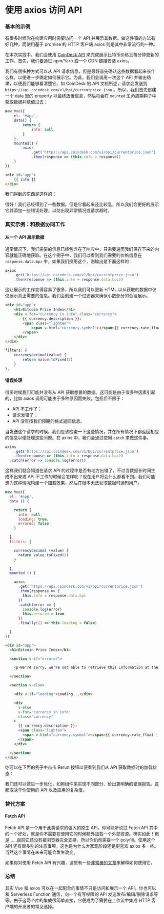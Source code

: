 # 使用 axios 访问 API

### 基本的示例

有很多时候你在构建应用时需要访问一个 API 并展示其数据。做这件事的方法有好几种，而使用基于 promise 的 HTTP 客户端 axios 则是其中非常流行的一种。

在本次实践中，我们会使用 [CoinDesk API](https://www.coindesk.com/api/) 来完成展示比特币价格且每分钟更新的工作。首先，我们要通过 npm/Yarn 或一个 CDN 链接安装 axios。

我们有很多种方式可以从 API 请求信息，但是最好首先确认这些数据看起来长什么样，以便进一步确定如何展示它。为此，我们会调用一次这个 API 并输出结果，以便我们能够看清楚它。如 CoinDesk 的 API 文档所述，请求会发送到 `https://api.coindesk.com/v1/bpi/currentprice.json` 。所以，我们首先创建一个 data 里的 property 以最终放置信息，然后将会在 `mounted` 生命周期钩子中获取数据并赋值过去：

```js
new Vue({
    el: '#app',
    data() {
        return {
            info: null
        }
    },
    mounted() {
        axios
            .get('https://api.coindesk.com/v1/bpi/currentprice.json')
            .then(response => (this.info = response))
    }
})
```

```html
<div id="app">
    {{ info }}
</div>
```

我们得到的东西是这样的：

很好！我们已经得到了一些数据。但是它看起来还比较乱，所以我们会更好的展示它并添加一些错误处理，以防出现异常情况或请求超时。

### 真实示例：和数据协同工作

#### 从一个 API 展示数据
通常情况下，我们需要的信息已经包含在了响应中，只需要遍历我们保存下来的内容就能正确地获取。在这个例子中，我们可以看到我们需要的价格信息在 `response.data.bpi` 中。如果我们换用这个，则输出是下面这样的：

```js
axios
    .get('https://api.coindesk.com/v1/bpi/currentprice.json')
    .then(response => (this.info = response.data.bpi))
```

这让展示的工作变得容易了很多，所以我们可以更新 HTML 以从获取的数据中仅仅展示真正需要的信息。我们会创建一个过滤器来确保小数部分的合理展示。

```html
<div id="app">
    <h1>Bitcoin Price Index</h1>
    <div v-for="currency in info" class="currency">
        {{ currency.description }}:
        <span class="lighten">
            <span v-html="currency.symbol"></span>{{ currency.rate_float | currencydecimal }}
        </span>
    </div>
</div>
```

```js
filters: {
    currencydecimal(value) {
        return value.toFixed(2)
    }
},
```

#### 错误处理
很多时候我们可能并没有从 API 获取想要的数据。这可能是由于很多种因素引起的，比如 axios 调用可能由于多种原因而失败，包括但不限于：

- API 不工作了；
- 请求发错了；
- API 没有按我们预期的格式返回信息。

当发送这个请求的时候，我们应该检查一下这些情况，并在所有情况下都返回相应的信息以便处理这些问题。在 axios 中，我们会通过使用 `catch` 来做这件事。
```js
axios
    .get('https://api.coindesk.com/v1/bpi/currentprice.json')
    .then(response => (this.info = response.data.bpi))
  .catch(error => console.log(error))
```
这样我们就会知道在请求 API 的过程中是否有地方出错了，不过当数据长时间生成不出来或 API 不工作的时候会怎样呢？现在用户将会什么都看不到。我们可能想为这种情况构建一个加载效果，然后在根本无法获取数据时通知用户。
```js
new Vue({
  el: '#app', 
  data () {

    return {
      info: null,
      loading: true,
      errored: false
    }

  }, 
  filters: {

    currencydecimal (value) {
      return value.toFixed(2)
    }

  }, 
  mounted () {

    axios
      .get('https://api.coindesk.com/v1/bpi/currentprice.json')
      .then(response => {
        this.info = response.data.bpi
      })
      .catch(error => {
        console.log(error)
        this.errored = true
      })
      .finally(() => this.loading = false)

  }
})
```
```html
<div id="app">
  <h1>Bitcoin Price Index</h1>

  <section v-if="errored">

    <p>We're sorry, we're not able to retrieve this information at the moment, please try back later</p>

  </section>

  <section v-else>

    <div v-if="loading">Loading...</div>

    <div
      v-else
      v-for="currency in info"
      class="currency"
    >
      {{ currency.description }}:
      <span class="lighten">
        <span v-html="currency.symbol"></span>{{ currency.rate_float | currencydecimal }}
      </span>
    </div>

  </section>
</div>
```
你可以在下面的例子中点击 Rerun 按钮以便看到我们从 API 获取数据时的加载状态：

我们还可以做进一步优化，如用组件来实现不同部分、给出更明确的错误报告。这都取决于你使用的 API 以及应用的复杂度。

### 替代方案
#### Fetch API
Fetch API 是一个用于此类请求的强大的原生 API。你可能听说过 Fetch API 其中的一个好处，就是你不需要在使用它的时候额外加载一个外部资源。确实如此！但是……目前它还没有被浏览器完全支持，所以你仍然需要一个 polyfill。使用这个 API 还有很多别的注意事项，这也是为什么大家现阶段还是更喜欢 axios 多一些。当然这个事情在未来可能会发生改变。

如果你对使用 Fetch API 有兴趣，这里有一些[非常棒的文章](https://scotch.io/@bedakb/lets-build-type-ahead-component-with-vuejs-2-and-fetch-api)来解释如何使用它。

### 总结
其实 Vue 和 axios 可以在一起配合的事情不只是访问和展示一个 API。你也可以和 Serverless Function 通信，向一个有写权限的 API 发送发布/编辑/删除请求等等。由于这两个库的集成很简单直接，它便成为了需要在工作流中集成 HTTP 客户端的开发者的常见选择。